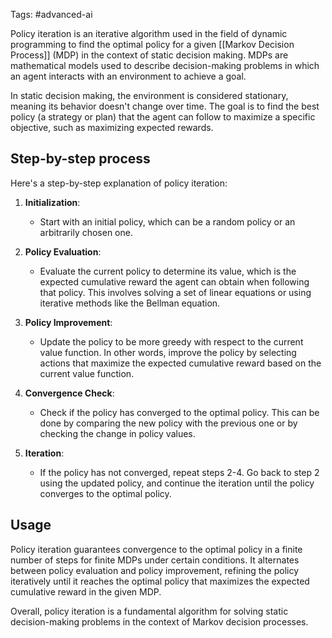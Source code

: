 Tags: #advanced-ai 

Policy iteration is an iterative algorithm used in the field of dynamic programming to find the optimal policy for a given [[Markov Decision Process]] (MDP) in the context of static decision making. MDPs are mathematical models used to describe decision-making problems in which an agent interacts with an environment to achieve a goal.

In static decision making, the environment is considered stationary, meaning its behavior doesn't change over time. The goal is to find the best policy (a strategy or plan) that the agent can follow to maximize a specific objective, such as maximizing expected rewards.

## Step-by-step process

Here's a step-by-step explanation of policy iteration:

1. **Initialization**: 
    
    - Start with an initial policy, which can be a random policy or an arbitrarily chosen one.
    
1. **Policy Evaluation**:
    
    - Evaluate the current policy to determine its value, which is the expected cumulative reward the agent can obtain when following that policy. This involves solving a set of linear equations or using iterative methods like the Bellman equation.
    
1. **Policy Improvement**:
    
    - Update the policy to be more greedy with respect to the current value function. In other words, improve the policy by selecting actions that maximize the expected cumulative reward based on the current value function.
    
1. **Convergence Check**:
    
    - Check if the policy has converged to the optimal policy. This can be done by comparing the new policy with the previous one or by checking the change in policy values.
    
1. **Iteration**:
    
    - If the policy has not converged, repeat steps 2-4. Go back to step 2 using the updated policy, and continue the iteration until the policy converges to the optimal policy.

## Usage

Policy iteration guarantees convergence to the optimal policy in a finite number of steps for finite MDPs under certain conditions. It alternates between policy evaluation and policy improvement, refining the policy iteratively until it reaches the optimal policy that maximizes the expected cumulative reward in the given MDP.

Overall, policy iteration is a fundamental algorithm for solving static decision-making problems in the context of Markov decision processes.